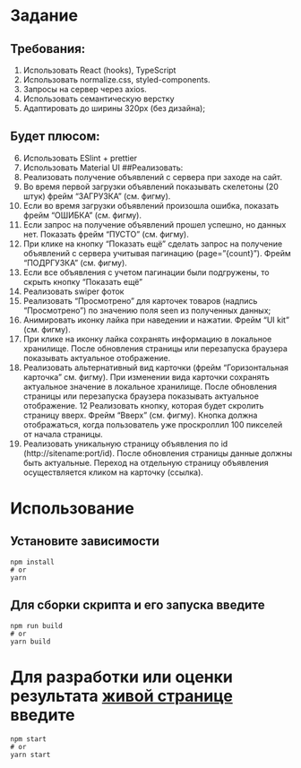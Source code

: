 # Задание

## Требования:

1. Использовать React (hooks), TypeScript
2. Использовать normalize.css, styled-components.
3. Запросы на сервер через axios.
4. Использовать семантическую верстку
5. Адаптировать до ширины 320px (без дизайна);

## Будет плюсом:

6. Использовать ESlint + prettier
7. Использовать Material UI
   ##Реализовать:
8. Реализовать получение объявлений с сервера при заходе на сайт.
9. Во время первой загрузки объявлений показывать скелетоны (20 штук) фрейм
   “ЗАГРУЗКА” (см. фигму).
10. Если во время загрузки объявлений произошла ошибка, показать фрейм “ОШИБКА”
    (см. фигму).
11. Если запрос на получение объявлений прошел успешно, но данных нет. Показать
    фрейм “ПУСТО” (см. фигму).
12. При клике на кнопку “Показать ещё” сделать запрос на получение объявлений с
    сервера учитывая пагинацию (page=”{count}”). Фрейм “ПОДРГУЗКА” (см. фигму).
13. Если все объявления с учетом пагинации были подгружены, то скрыть кнопку
    “Показать ещё”
14. Реализовать swiper фоток
15. Реализовать “Просмотрено” для карточек товаров (надпись “Просмотрено”) по
    значению поля seen из полученных данных;
16. Анимировать иконку лайка при наведении и нажатии. Фрейм “UI kit” (см. фигму).
17. При клике на иконку лайка сохранять информацию в локальное хранилище. После
    обновления страницы или перезапуска браузера показывать актуальное отображение.
18. Реализовать альтернативный вид карточки (фрейм “Горизонтальная карточка” см.
    фигму). При изменении вида карточки сохранять актуальное значение в локальное
    хранилище. После обновления страницы или перезапуска браузера показывать
    актуальное отображение.
    12 Реализовать кнопку, которая будет скролить страницу вверх. Фрейм “Вверх” (см.
    фигму). Кнопка должна отображаться, когда пользователь уже проскроллил 100
    пикселей от начала страницы.
19. Реализовать уникальную страницу объявления по id (http://sitename:port/id). После
    обновления страницы данные должны быть актуальные. Переход на отдельную
    страницу объявления осуществляется кликом на карточку (ссылка).

# Использование

## Установите зависимости

```
npm install
# or
yarn
```

## Для сборки скрипта и его запуска введите

```
npm run build
# or
yarn build
```

# Для разработки или оценки результата [живой странице](http://localhost:3000/) введите

```
npm start
# or
yarn start
```
